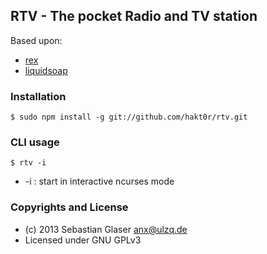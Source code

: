 ## RTV - The pocket Radio and TV station

Based upon:

  * [rex](https://github.com/hakt0r/rex)
  * [liquidsoap](http://savonet.sf.net)

### Installation

    $ sudo npm install -g git://github.com/hakt0r/rtv.git

### CLI usage

    $ rtv -i

  * -i : start in interactive ncurses mode


### Copyrights and License

  * (c) 2013 Sebastian Glaser <anx@ulzq.de>
  * Licensed under GNU GPLv3
